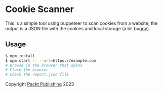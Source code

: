 # Cookie Scanner

This is a simple tool using puppeteer to scan cookies from a website; the output is a JSON file with the cookies and local storage (a bit buggy).

## Usage

```bash
$ npm install
$ npm start -- --url=https://example.com
# Browse in the browser that opens
# Close the browser
# Check the report.json file
```

Copyright [Packt Publishing](https://www.packtpub.com/) 2023